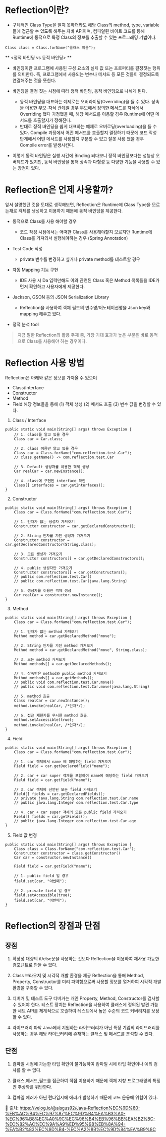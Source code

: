 # Reflection이란?
- 구체적인 Class Type을 알지 못하더라도 해당 Class의 method, type, variable들에 접근할 수 있도록 해주는 자바 API이며, 컴파일된 바이트 코드를 통해 Runtime에 동적으로 특정 Class의 정보를 추출할 수 있는 프로그래밍 기법이다.
```
Class class = Class.forName("클래스 이름");
```

** <정적 바인딩 vs 동적 바인딩> ** 
- 바인딩이란 프로그램에 사용된 구성 요소의 실제 값 또는 프로퍼티를 결정짓는 행위를 의미한다. 즉, 프로그램에서 사용되는 변수나 메서드 등 모든 것들이 결정되도록 연결해주는 것을 뜻한다. 
- 바인딩을 결정 짓는 시점에 따라 정적 바인딩, 동적 바인딩으로 나뉘게 된다.
    - 동적 바인딩을 대표하는 예제로는 오버라이딩(Overriding)을 들 수 있다. 상속을 이용한 부모-자식 관계일 경우 부모에서 정의한 메서드를 자식에서 Overriding 했다 가정했을 때, 해당 메서드를 이용할 경우 Runtime에 어떤 메서드를 호출할지가 정해진다.
    -  반대로 정적 바인딩을 쉽게 대표하는 예제로 오버로딩(overloading)을 들 수 있다. Compile 과정에서 어떤 메서드를 호출할지 결정하기 때문에 코드 작성 단계에서 어떤 메서드를 사용할지 구분할 수 있고 잘못 사용 했을 경우 Compile error를 발생시킨다.

- 이렇게 동적 바인딩은 실행 시간에 Binding 되다보니 정적 바인딩보다는 성능상 오버헤드가 있지만, 동적 바인딩을 통해 상속과 다형성 등 다양한 기능을 사용할 수 있는 장점이 있다.


# Reflection은 언제 사용할까?
앞서 설명했던 것을 토대로 생각해보면, Reflection은 Runtime에 Class Type을 모르는채로 객체를 생성하고 이용하기 때문에 동적 바인딩을 제공한다.


- 동적으로 Class를 사용 해야할 경우
	- 코드 작성 시점에서는 어떠한 Class를 사용해야할지 모르지만 Runtime에 Class를 가져와서 실행해야하는 경우 (Spring Annotation)

- Test Code 작성
	- private 변수를 변경하고 싶거나 private method를 테스트할 경우

- 자동 Mapping 기능 구현
	- IDE 사용 시 Da 입력만해도 이와 관련된 Class 혹은 Method 목록들을 IDE가 먼저 확인하고 사용자에게 제공한다.


- Jackson, GSON 등의 JSON Serialization Library
	- Reflection을 사용하여 객체 필드의 변수명/어노테이션명을 Json key와 mapping 해주고 있다.

- 정적 분석 tool

> 지금 말한 Reflection의 활용 주제 중, 가장 기대 효과가 높은 부분은 바로 동적으로 Class를 사용해야 하는 경우이다.

# Reflection 사용 방법
Reflection은 아래와 같은 정보를 가져올 수 있으며
- Class/Interface
- Constructor
- Method
- Field
해당 정보들을 통해 (1) 객체 생성 (2) 메서드 호출 (3) 변수 값을 변경할 수 있다.

1. Class / Interface
```
public static void main(String[] args) throws Exception {
	// 1. class를 알고 있을 경우
    Class car = Car.class;
    
    // 2. class 이름만 알고 있을 경우
    Class car = Class.forName("com.reflection.test.Car");
    // class.getName() -> com.reflection.test.Car
 
    // 3. Default 생성자를 이용한 객체 생성
    Car realCar = car.newInstance();
    
    // 4. class에 구현된 interface 확인
    Class[] interfaces = car.getInterfaces();
}
```

2.  Constructor
```
public static void main(String[] args) throws Exception {
    Class car = Class.forName("com.reflection.test.Car");
    
    // 1. 인자가 없는 생성자 가져오기
    Constructor constructor = car.getDeclaredConstructor();
    
    // 2. String 인자를 가진 생성자 가져오기
    Constructor constructor = car.getDeclaredConstructor(String.class);
    
    // 3. 모든 생성자 가져오기
    Constructor constructors[] = car.getDeclaredConstructors();
    
    // 4. public 생성자만 가져오기
    Constructor constructors[] = car.getConstructors();
    // public com.reflection.test.Car()
	// public com.reflection.test.Car(java.lang.String)
    
    // 5. 생성자를 이용한 객체 생성
    Car realCar = constructor.newInstance();
}
```

3. Method
```
public static void main(String[] args) throws Exception {
    Class car = Class.forName("com.reflection.test.Car");
  
    // 1. 인자가 없는 method 가져오기
    Method method = car.getDeclaredMethod("move");
    
    // 2. String 인자를 가진 method 가져오기
    Method method = car.getDeclaredMethod("move", String.class);
    
    // 3. 모든 method 가져오기
    Method methods[] = car.getDeclaredMethods();
    
    // 4. 상속받은 method와 public method 가져오기
    Method methods[] = car.getMethods();
	// public void com.reflection.test.Car.move()
	// public void com.reflection.test.Car.move(java.lang.String)
    
    // 5. method 호출
    Class realCar = car.newInstance();
    method.invoke(realCar, /*인자*/);
    
    // 6. 접근 제한자를 무시한 method 호출.
    method.setAccessible(true);
    method.invoke(realCar, /*인자*/);
}
```

4. Field
```
public static void main(String[] args) throws Exception {
    Class car = Class.forName("com.reflection.test.Car");
    
    // 1. car 객체에서 name 에 해당하는 field 가져오기
    Field field = car.getDeclaredField("name");
    
    // 2. car + car super 객체를 포함하여 name에 해당하는 field 가져오기
    Field field = car.getField("name");
    
    // 3. car 객체에 선언된 모든 field 가져오기
    Field[] fields = car.getDeclaredFields();
    // private java.lang.String com.reflection.test.Car.name
	// public java.lang.Integer com.reflection.test.Car.type
    
    // 4. car + car super 객체의 모든 public field 가져오기
    Field[] fields = car.getFields();
	// public java.lang.Integer com.reflection.test.Car.age
}
```

5. Field 값 변경
```
public static void main(String[] args) throws Exception {
    Class class = Class.forName("com.reflection.test.Car");
    Constructor constructor = class.getConstructor()
    Car car = constructor.newInstance()
        
    Field field = car.getField("name");
    
    // 1. public field 일 경우
    field.set(car, "아반떼");
    
    // 2. private field 일 경우
    field.setAccessible(true);
    field.set(car, "아반떼");
}
```

# Reflection의 장점과 단점
## 장점
1. 확장성
대량의 if/else문을 사용하는 것보다 Reflection을 이용하여 재사용 가능한 컴포넌트로 만들 수 있다.

2. Class 브라우저 및 시각적 개발 환경을 제공
Reflection을 통해 Method, Property, Constructor를 미리 파악함으로써 사용할 정보를 열거하여 시각적 개발 환경을 구축할 수 있다.

3. 디버거 및 테스트 도구
디버거는 개인 Property, Method, Constructor를 검사할 수 있어야 한다. 테스트 장치는 Reflection을 사용하여 클래스에 정의된 발견 가능한 세트 API를 체계적으로 호출하여 테스트에서 높은 수준의 코드 커버리지를 보장할 수 있다.

4. 라이브러리 파악
Java에서 지원하는 라이브러리가 아닌 특정 기업의 라이브러리를 사용하는 경우 해당 라이브러리에 존재하는 클래스 및 메서드를 분석할 수 있다.

## 단점
1. 컴파일 시점에 가는한 타입 확인이 불가능하여 캄파일 시에 타입 확인이나 예외 검사를 할 수 없다.

2. 클래스,메서드,필드를 접근하여 직접 이용하기 때문에 객체 지향 프로그래밍의 특징인 추상화를 위반한다.

3. 컴파일 에러가 아닌 런타임시에 에러가 발생하기 때문에 코드 운용에 위험이 있다.   
   
   </hr>
📑 출처: https://velog.io/@alsgus92/Java-Reflection%EC%9D%80-%EB%AC%B4%EC%97%87%EC%9D%B4%EA%B3%A0-%EC%96%B8%EC%A0%9C%EC%96%B4%EB%96%BB%EA%B2%8C-%EC%82%AC%EC%9A%A9%ED%95%98%EB%8A%94-%EA%B2%83%EC%9D%B4-%EC%A2%8B%EC%9D%84%EA%B9%8C
